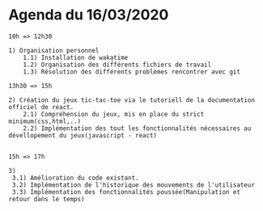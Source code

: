 # Agenda du 16/03/2020

    10h => 12h30

    1) Organisation personnel
        1.1) Installation de wakatime
        1.2) Organisation des différents fichiers de travail
        1.3) Résolution des différents problèmes rencontrer avec git

    13h30 => 15h

    2) Création du jeux tic-tac-toe via le tutoriell de la documentation officiel de react.
        2.1) Compréhension du jeux, mis en place du strict minimum(css,html,..)
        2.2) Implémentation des tout les fonctionnalités nécessaires au dévellopement du jeux(javascript - react)


    15h => 17h 
    
    3) 
     3.1) Amélioration du code existant.
     3.2) Implémentation de l'historique des mouvements de l'utilisateur
     3.3) Implémentation des fonctionnalités poussée(Manipulation et retour dans le temps)
     